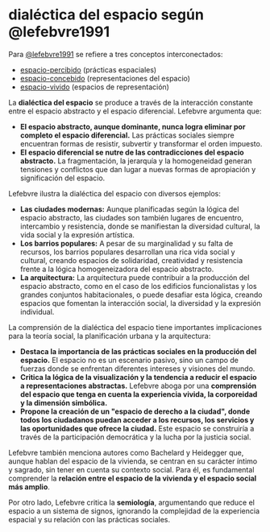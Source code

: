 # dialéctica del espacio según @lefebvre1991

Para [@lefebvre1991](@lefebvre1991.md) se refiere a tres conceptos interconectados:

* [espacio-percibido](espacio-percibido.md) (prácticas espaciales)
* [espacio-concebido](espacio-concebido.md) (representaciones del espacio)
* [espacio-vivido](espacio-vivido.md) (espacios de representación)

La **dialéctica del espacio** se produce a través de la interacción constante entre el espacio abstracto y el espacio diferencial. Lefebvre argumenta que:

* **El espacio abstracto, aunque dominante, nunca logra eliminar por completo el espacio diferencial.** Las prácticas sociales siempre encuentran formas de resistir, subvertir y transformar el orden impuesto.
* **El espacio diferencial se nutre de las contradicciones del espacio abstracto.** La fragmentación, la jerarquía y la homogeneidad generan tensiones y conflictos que dan lugar a nuevas formas de apropiación y significación del espacio.

Lefebvre ilustra la dialéctica del espacio con diversos ejemplos:

* **Las ciudades modernas:** Aunque planificadas según la lógica del espacio abstracto, las ciudades son también lugares de encuentro, intercambio y resistencia, donde se manifiestan la diversidad cultural, la vida social y la expresión artística.
* **Los barrios populares:** A pesar de su marginalidad y su falta de recursos, los barrios populares desarrollan una rica vida social y cultural, creando espacios de solidaridad, creatividad y resistencia frente a la lógica homogeneizadora del espacio abstracto.
* **La arquitectura:** La arquitectura puede contribuir a la producción del espacio abstracto, como en el caso de los edificios funcionalistas y los grandes conjuntos habitacionales, o puede desafiar esta lógica, creando espacios que fomentan la interacción social, la diversidad y la expresión individual.

La comprensión de la dialéctica del espacio tiene importantes implicaciones para la teoría social, la planificación urbana y la arquitectura:

* **Destaca la importancia de las prácticas sociales en la producción del espacio.** El espacio no es un escenario pasivo, sino un campo de fuerzas donde se enfrentan diferentes intereses y visiones del mundo.
* **Critica la lógica de la visualización y la tendencia a reducir el espacio a representaciones abstractas.** Lefebvre aboga por una **comprensión del espacio que tenga en cuenta la experiencia vivida, la corporeidad y la dimensión simbólica.**
* **Propone la creación de un "espacio de derecho a la ciudad", donde todos los ciudadanos puedan acceder a los recursos, los servicios y las oportunidades que ofrece la ciudad.** Este espacio se construiría a través de la participación democrática y la lucha por la justicia social.

Lefebvre también menciona autores como Bachelard y Heidegger que, aunque hablan del espacio de la vivienda, se centran en su carácter íntimo y sagrado, sin tener en cuenta su contexto social. Para él, es fundamental comprender la **relación entre el espacio de la vivienda y el espacio social más amplio**.

Por otro lado, Lefebvre critica la **semiología**, argumentando que reduce el espacio a un sistema de signos, ignorando la complejidad de la experiencia espacial y su relación con las prácticas sociales.

